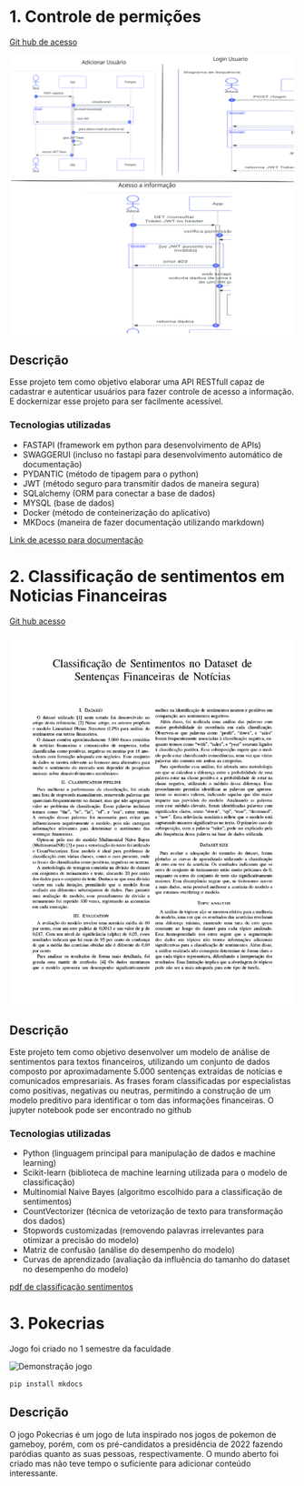 # 1. Controle de permições

[Git hub de acesso](https://github.com/Joao-kouznetz/Nuvem-Projeto1)

![Diagrama|75](diagrama.svg)
![Diagrama|75](diagrama2.svg)

## Descrição

Esse projeto tem como objetivo elaborar uma API RESTfull capaz de cadastrar e autenticar usuários para fazer controle de acesso a informação. E dockernizar esse projeto para ser facilmente acessível.

### Tecnologias utilizadas

- FASTAPI (framework em python para desenvolvimento de APIs)
- SWAGGERUI (incluso no fastapi para desenvolvimento automático de documentação)
- PYDANTIC (método de tipagem para o python)
- JWT (método seguro para transmitir dados de maneira segura)
- SQLalchemy (ORM para conectar a base de dados)
- MYSQL (base de dados)
- Docker (método de conteinerização do aplicativo)
- MKDocs (maneira de fazer documentação utilizando markdown)

[Link de acesso para documentação](https://joao-kouznetz.github.io/Nuvem-Projeto1/)

# 2. Classificação de sentimentos em Noticias Financeiras

[Git hub acesso](https://github.com/Joao-kouznetz/Classificacao_sentimentos)

![Imagem do relatorio|50](classificacaosent.jpg)

## Descrição

Este projeto tem como objetivo desenvolver um modelo de análise de sentimentos para textos financeiros, utilizando um conjunto de dados composto por aproximadamente 5.000 sentenças extraídas de notícias e comunicados empresariais. As frases foram classificadas por especialistas como positivas, negativas ou neutras, permitindo a construção de um modelo preditivo para identificar o tom das informações financeiras. O jupyter notebook pode ser encontrado no github

### Tecnologias utilizadas

- Python (linguagem principal para manipulação de dados e machine learning)
- Scikit-learn (biblioteca de machine learning utilizada para o modelo de classificação)
- Multinomial Naive Bayes (algoritmo escolhido para a classificação de sentimentos)
- CountVectorizer (técnica de vetorização de texto para transformação dos dados)
- Stopwords customizadas (removendo palavras irrelevantes para otimizar a precisão do modelo)
- Matriz de confusão (análise do desempenho do modelo)
- Curvas de aprendizado (avaliação da influência do tamanho do dataset no desempenho do modelo)

[pdf de classificação sentimentos](Classificacao_sentimentos.pdf)

# 3. Pokecrias

Jogo foi criado no 1 semestre da faculdade

![Demonstração jogo](https://www.youtube.com/watch?v=9HhyvPTbIXc)

```zsh
pip install mkdocs
```

## Descrição

O jogo Pokecrias é um jogo de luta inspirado nos jogos de pokemon de gameboy, porém, com os pré-candidatos a presidência de 2022 fazendo paródias quanto as suas pessoas, respectivamente. O mundo aberto foi criado mas não teve tempo o suficiente para adicionar conteúdo interessante.
